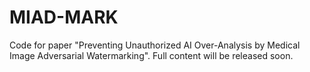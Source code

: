 # MIAD-MARK
Code for paper "Preventing Unauthorized AI Over-Analysis by Medical Image Adversarial Watermarking". Full content will be released soon.
